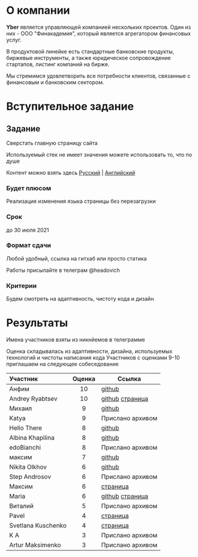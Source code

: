 # О компании

**Yber** является управляющей компанией нескольких проектов. Один из них - ООО "Финакадемия", который является агрегатором финансовых услуг.

В продуктовой линейке есть стандартные банковские продукты, биржевые инструменты, а также юридическое сопровождение стартапов, листинг компаний на бирже.

Мы стремимся удовлетворить все потребности клиентов, связанные с финансовым и банковским сектором.

# Вступительное задание

## Задание
Сверстать главную страницу сайта

Используемый стек не имеет значения можете использовать то, что по душе

Контент можно взять здесь [Русский](https://api.ybershop.ru/finakademiya/ru) | [Английский](https://api.ybershop.ru/finakademiya/en)

### Будет плюсом
Реализация изменения языка страницы без перезагрузки

### Срок
до 30 июля 2021

### Формат сдачи
Любой удобный, ссылка на гитхаб или просто статика

Работы присылайте в телеграм @headovich

### Критерии
Будем смотреть на адаптивность, чистоту кода и дизайн

# Результаты

Имена участников взяты из никнйемов в телеграмме

Оценка складывалась из адаптивности, дизайна, используемых технологий и чистоты написания кода
Участников с оценками 9-10 приглашаем на следующее собеседование

| Участник        | Оценка | Ссылка |
|:----------------|:------:|--------|
| Анфим           | 10     | [github](https://github.com/GENsf/fin-academy) |
| Andrey Ryabtsev | 10     | [github](https://github.com/AndreyRyab/yber-test) [страница](https://andreyryab.github.io/yber-test/) |
| Михаил          | 9      | [github](https://github.com/mveselovv/my-portfolio/tree/master/task) |
| Katya           | 9      | Прислано архивом |
| Hello There     | 8      | [github](https://github.com/PiettroMaximoff/Finakademiya.git) |
| Albina Khapilina| 8      | [github](https://github.com/alba-khappy/finacademy.git) |
| edoBianchi      | 8      | Прислано архивом |
| максим          | 7      | [github](https://github.com/paudarco/finAcademy) |
| Nikita Olkhov   | 6      | [github](https://github.com/olkhovnikita/finakademiya.git) |
| Step Androsov   | 6      | Прислано архивом |
| Максим          | 6      | [страница](https://finakademiya.shamota.site) |
| Maria           | 6      | [github](https://github.com/MariaChab/Finakademiya ) [страница](https://mariachab.github.io/Finakademiya/) |
| Виталий         | 5      | Прислано архивом |
| Pavel           | 4      | [страница](https://pavelsolodkin.github.io/Finacademy/)
| Svetlana Kuschenko | 4   | [страница](https://svetlana-k-design.github.io/finance/)
| K A             | 3      | Прислано архивом
| Artur Maksimenko| 3      | Прислано архивом
